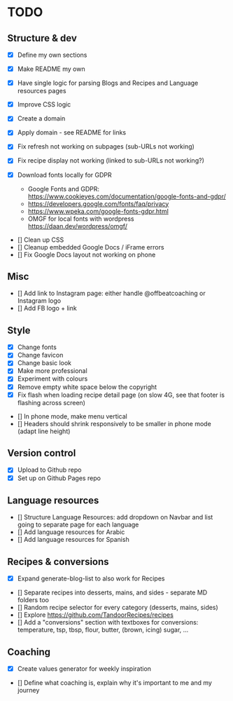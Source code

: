 # TODO

## Structure & dev

- [x] Define my own sections
- [x] Make README my own
- [x] Have single logic for parsing Blogs and Recipes and Language resources pages
- [x] Improve CSS logic
- [x] Create a domain
- [x] Apply domain - see README for links
- [x] Fix refresh not working on subpages (sub-URLs not working)
- [x] Fix recipe display not working (linked to sub-URLs not working?)
- [x] Download fonts locally for GDPR

  - Google Fonts and GDPR: https://www.cookieyes.com/documentation/google-fonts-and-gdpr/
  - https://developers.google.com/fonts/faq/privacy
  - https://www.wpeka.com/google-fonts-gdpr.html
  - OMGF for local fonts with wordpress https://daan.dev/wordpress/omgf/

- [] Clean up CSS
- [] Cleanup embedded Google Docs / iFrame errors
- [] Fix Google Docs layout not working on phone

## Misc

- [] Add link to Instagram page: either handle @offbeatcoaching or Instagram logo
- [] Add FB logo + link

## Style

- [x] Change fonts
- [x] Change favicon
- [x] Change basic look
- [x] Make more professional
- [x] Experiment with colours
- [x] Remove empty white space below the copyright
- [x] Fix flash when loading recipe detail page (on slow 4G, see that footer is flashing across screen)

- [] In phone mode, make menu vertical
- [] Headers should shrink responsively to be smaller in phone mode (adapt line height)

## Version control

- [x] Upload to Github repo
- [x] Set up on Github Pages repo

## Language resources

- [] Structure Language Resources: add dropdown on Navbar and list going to separate page for each language
- [] Add language resources for Arabic
- [] Add language resources for Spanish

## Recipes & conversions

- [x] Expand generate-blog-list to also work for Recipes
- [] Separate recipes into desserts, mains, and sides - separate MD folders too
- [] Random recipe selector for every category (desserts, mains, sides)
- [] Explore https://github.com/TandoorRecipes/recipes
- [] Add a "conversions" section with textboxes for conversions: temperature, tsp, tbsp, flour, butter, (brown, icing) sugar, ...

## Coaching

- [x] Create values generator for weekly inspiration
- [] Define what coaching is, explain why it's important to me and my journey
